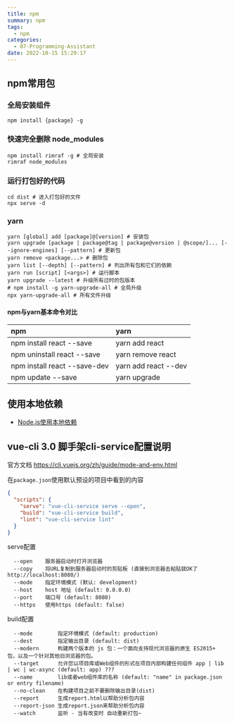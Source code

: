```yaml
---
title: npm
summary: npm
tags:
  - npm
categories:
  - 07-Programming-Assistant
date: 2022-10-15 15:29:17
---
```


## npm常用包

### 全局安装组件
```shell
npm install {package} -g 
```

### 快速完全删除 node_modules

```shell
npm install rimraf -g # 全局安装
rimraf node_modules
```

### 运行打包好的代码

```shell
cd dist # 进入打包好的文件
npx serve -d
```

### yarn

```shell
yarn [global] add [package]@[version] # 安装包
yarn upgrade [package | package@tag | package@version | @scope/]... [--ignore-engines] [--pattern] # 更新包
yarn remove <package...> # 删除包
yarn list [--depth] [--pattern] # 列出所有包和它们的依赖
yarn run [script] [<args>] # 运行脚本
yarn upgrade --latest # 升级所有过时的包版本
# npm install -g yarn-upgrade-all # 全局升级
npx yarn-upgrade-all # 所有文件升级
```

#### npm与yarn基本命令对比

|npm|yarn|
|:---|:---|
| npm install react --save | yarn add react |
| npm uninstall react --save | yarn remove react |
| npm install react --save-dev | yarn add react --dev |
| npm update --save | yarn upgrade |

## 使用本地依赖

+ [Node.js使用本地依赖](https://www.cnblogs.com/blacklsle/p/14787684.html)


## vue-cli 3.0 脚手架cli-service配置说明

官方文档 https://cli.vuejs.org/zh/guide/mode-and-env.html

在`package.json`使用默认预设的项目中看到的内容

```json
{
  "scripts": {
    "serve": "vue-cli-service serve --open",
    "build": "vue-cli-service build",
    "lint": "vue-cli-service lint"
  }
}
```

serve配置

```text
  --open    服务器启动时打开浏览器
  --copy    将URL复制到服务器启动时的剪贴板 (直接到浏览器去粘贴就OK了 http://localhost:8080/)
  --mode    指定环境模式 (默认: development)
  --host    host 地址 (default: 0.0.0.0)
  --port    端口号 (default: 8080)
  --https   使用https (default: false)
```

build配置
```text
  --mode        指定环境模式 (default: production)
  --dest        指定输出目录 (default: dist)
  --modern      构建两个版本的 js 包：一个面向支持现代浏览器的原生 ES2015+ 包，以及一个针对其他旧浏览器的包。
  --target      允许您以项目库或Web组件的形式在项目内部构建任何组件 app | lib | wc | wc-async (default: app) ???
  --name        lib或者web组件库的名称 (default: "name" in package.json or entry filename)
  --no-clean    在构建项目之前不要删除输出目录(dist)
  --report      生成report.html以帮助分析包内容
  --report-json 生成report.json来帮助分析包内容
  --watch       监听 - 当有改变时 自动重新打包~
```
